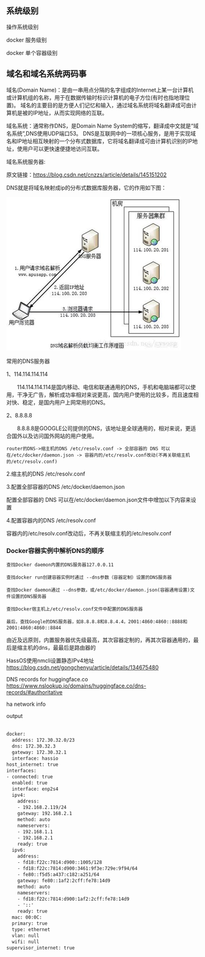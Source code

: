 
##  系统级别

操作系统级别

docker 服务级别

docker 单个容器级别


## 域名和域名系统两码事
域名(Domain Name)：是由一串用点分隔的名字组成的Internet上某一台计算机或计算机组的名称，用于在数据传输时标识计算机的电子方位(有时也指地理位置)。
域名的主要目的是方便人们记忆和输入，通过域名系统将域名翻译成可由计算机是被的IP地址，从而实现网络的互联。
 
域名系统：通常称作DNS，是Domain Name System的缩写，翻译成中文就是“域名系统”,DNS使用UDP端口53。
DNS是互联网中的一项核心服务，是用于实现域名和IP地址相互映射的一个分布式数据库，它将域名翻译成可由计算机识别的IP地址，使用户可以更快速便捷地访问互联。

域名系统服务器:


                        
原文链接：https://blog.csdn.net/cnzzs/article/details/145151202



DNS就是将域名映射成ip的分布式数据库服务器，它的作用如下图：

![这是图片](../img/Network-dns-3.jpg "Magic Gardens")

常用的DNS服务器

1、114.114.114.114

　　114.114.114.114是国内移动、电信和联通通用的DNS，手机和电脑端都可以使用，干净无广告，解析成功率相对来说更高，国内用户使用的比较多，而且速度相对快、稳定，是国内用户上网常用的DNS。

2、8.8.8.8

　　8.8.8.8是GOOGLE公司提供的DNS，该地址是全球通用的，相对来说，更适合国外以及访问国外网站的用户使用。


~~~
router的DNS->缩主机的DNS /etc/resolv.conf -> 全部容器的 DNS 可以在/etc/docker/daemon.json -> 容器内的/etc/resolv.conf改动(不再关联缩主机的/etc/resolv.conf)
~~~

2.缩主机的DNS /etc/resolv.conf

3.配置全部容器的DNS /etc/docker/daemon.json

配置全部容器的 DNS 可以在/etc/docker/daemon.json文件中增加以下内容来设置

4.配置容器内的DNS /etc/resolv.conf

容器内的/etc/resolv.conf改动后，不再关联缩主机的/etc/resolv.conf


### Docker容器实例中解析DNS的顺序
~~~
查找Docker daemon内置的DNS服务器127.0.0.11

查找docker run创建容器实例时通过 --dns参数（容器定制）设置的DNS服务器

查找Docker daemon通过 --dns参数，或/etc/docker/daemon.json(容器通用设置)文件设置的DNS服务器

查找Docker宿主机上/etc/resolv.conf文件中配置的DNS服务器

最后，查找Google的DNS服务器，如8.8.8.8和8.8.4.4，2001:4860:4860::8888和2001:4860:4860::8844
~~~
由近及远原则，内置服务器优先级最高，其次容器定制的，再其次容器通用的，最后是缩主机的dns，最最后是路由器的


HassOS使用nmcli设置静态IPv4地址
https://blog.csdn.net/gongchenyu/article/details/134675480

DNS records for huggingface.co
https://www.nslookup.io/domains/huggingface.co/dns-records/#authoritative

ha network info 

output
~~~
                    
docker:
  address: 172.30.32.0/23
  dns: 172.30.32.3
  gateway: 172.30.32.1
  interface: hassio
host_internet: true
interfaces:
- connected: true
  enabled: true
  interface: enp2s4
  ipv4:
    address:
    - 192.168.2.119/24
    gateway: 192.168.2.1
    method: auto
    nameservers:
    - 192.168.1.1
    - 192.168.2.1
    ready: true
  ipv6:
    address:
    - fd18:f22c:7814:d900::1005/128
    - fd18:f22c:7814:d900:3461:9f3e:729e:9f94/64
    - fe80::f5d5:a437:c182:a251/64
    gateway: fe80::1af2:2cff:fe78:14d9
    method: auto
    nameservers:
    - fd18:f22c:7814:d900:1af2:2cff:fe78:14d9
    - '::'
    ready: true
  mac: 00:0C:
  primary: true
  type: ethernet
  vlan: null
  wifi: null
supervisor_internet: true



~~~
